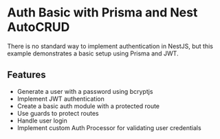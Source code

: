 # Auth Basic with Prisma and Nest AutoCRUD

There is no standard way to implement authentication in NestJS, but this example demonstrates a basic setup using Prisma and JWT.

## Features

- Generate a user with a password using bcryptjs
- Implement JWT authentication
- Create a basic auth module with a protected route
- Use guards to protect routes
- Handle user login
- Implement custom Auth Processor for validating user credentials
